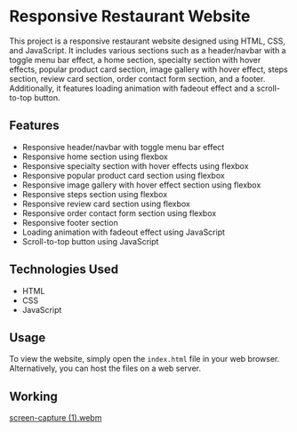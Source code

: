 # Responsive Restaurant Website

This project is a responsive restaurant website designed using HTML, CSS, and JavaScript. It includes various sections such as a header/navbar with a toggle menu bar effect, a home section, specialty section with hover effects, popular product card section, image gallery with hover effect, steps section, review card section, order contact form section, and a footer. Additionally, it features loading animation with fadeout effect and a scroll-to-top button.

## Features

- Responsive header/navbar with toggle menu bar effect
- Responsive home section using flexbox
- Responsive specialty section with hover effects using flexbox
- Responsive popular product card section using flexbox
- Responsive image gallery with hover effect section using flexbox
- Responsive steps section using flexbox
- Responsive review card section using flexbox
- Responsive order contact form section using flexbox
- Responsive footer section
- Loading animation with fadeout effect using JavaScript
- Scroll-to-top button using JavaScript

## Technologies Used

- HTML
- CSS
- JavaScript

## Usage

To view the website, simply open the `index.html` file in your web browser. Alternatively, you can host the files on a web server.

## Working
[screen-capture (1).webm](https://github.com/Soumyadeepchanda/restuarant-website/assets/93461379/cede7129-d92f-40b7-9b29-3737770558d3)


